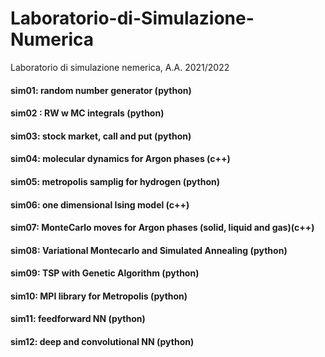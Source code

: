 # Laboratorio-di-Simulazione-Numerica
Laboratorio di simulazione nemerica, A.A. 2021/2022
#### sim01: random number generator (python)
#### sim02 : RW w MC integrals (python)
#### sim03: stock market, call and put (python)
#### sim04: molecular dynamics for Argon phases (c++)
#### sim05: metropolis samplig for hydrogen (python)
#### sim06: one dimensional Ising model (c++)
#### sim07: MonteCarlo moves for Argon phases (solid, liquid and gas)(c++)
#### sim08: Variational Montecarlo and Simulated Annealing (python)
#### sim09: TSP with Genetic Algorithm (python)
#### sim10: MPI library for Metropolis (python)
#### sim11: feedforward NN (python)
#### sim12: deep and convolutional NN (python)
